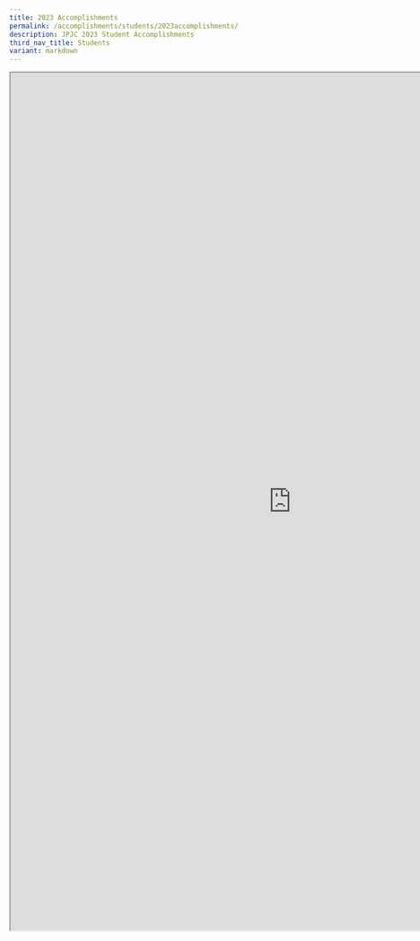 ```yaml
---
title: 2023 Accomplishments
permalink: /accomplishments/students/2023accomplishments/
description: JPJC 2023 Student Accomplishments
third_nav_title: Students
variant: markdown
---
```

<div align="justify">

<iframe src="https://docs.google.com/document/d/e/2PACX-1vTAicZXo0z7IVUd5wQpz56JBesWuVs7cN6HI9QWURWR9FMlKmNuSm2bYqkgy0ONBA/pub?embedded=true" width="1000px" height="1530px" scrolling="no"></iframe>	
	
</div>



<div hidden="">
<div hidden="">
<h3><center>Singapore Youth Festival</center></h3>

<table>
	<tbody><tr>
		<td><h4><center>Award Achieved</center></h4></td>
		<td><h4><center>CCA</center></h4></td></tr>
	<tr>
		<td><h5><center><br>Certificate of Distinction</center></h5></td>
		<td><h6><center>Chinese Orchestra<br>
			JP Dance Club</center></h6></td>
		</tr><tr>
			<td><h5><center><br><br>Certificate of Accomplishment</center></h5></td>
			<td><h6><center>Choir<br>
				Malay Cultural Society (Dance)<br>
				Concert Band</center></h6></td></tr>
	<tr>
		<td><h5><center>Certificate of Commendation</center></h5></td>
		<td><h6><center>Guitar Ensemble</center></h6></td></tr></tbody></table>
	
<h3><center>National School Games</center></h3></div>

<table>
	<tbody><tr>
		<td><h4><center>CCA/Category</center></h4></td>
		<td><h4><center>Award achieved</center></h4></td></tr>
	
<tr>
	<td><h5><center><br><br><br>Athletics</center></h5></td>
	<td><h6><center><u><strong>800m Finals - 2nd</strong></u><br>Lee Wen Jie (22S21)<br>
		<u><strong>Cross Country:</strong></u><br>
		12<sup>th</sup> place: Lee Wen Jie (22S21)<br>
		16<sup>th</sup> place: Lieu Cea Jay Dylan (22S19)<br>
		18<sup>th</sup> place: Lieu Yea Jay Erwin (22S15)</center></h6></td></tr>
	<tr>
		<td><h5><center><br><br>Taekwondo</center></h5></td>
		<td><h6><center><u><strong>Individual:</strong></u><br>
			1 Gold, 1 Silver &amp; 4 Bronze<br>
			<u><strong>Team:</strong></u><br>
			6 Silver &amp; 9 Bronze</center></h6></td></tr>
		<tr>
			<td><h5><center><br>Volleyball</center></h5></td>
			<td><h6><center>4<sup>th</sup> National</center></h6></td></tr>
		<tr>
			<td><h5><center><br><br>Swimming</center></h5></td>
			<td><h6><center><u><strong>100m Freestyle - 8th</strong></u><br>
				Edward Lie Yee Wei (23A01)<br>
				<u><strong>50m Breaststroke - 9th</strong></u><br>
				Edward Lie Yee Wei (23A01)</center></h6></td></tr>
		<tr>
			<td><h5><center><br><br>Wushu</center></h5></td>
			<td><h6><center><u><strong>1<sup>st</sup> International Nan Dao</strong></u><br>
				Ang Kai Ze, Dominic (23A06)<br>
				<u><strong>1<sup>st</sup> International Nan Gun</strong></u><br>
				Ang Kai Ze, Dominic (23A06)</center></h6></td></tr>
		<tr>
			<td><h5><center><br><br><br><br><br><br>Sportsmanship Award</center></h5></td>
			<td><h6><center>
				<u><strong>Basketball</strong></u><br>
				Claudia Wong Hui En (22A02)<br>
				Ling Tian Le Rayvier (22S01)<br><br>
				<u><strong>Taekwondo</strong></u><br>
				Su Jiayu (23A01)<br>
				Muhammad Dani Mirza Bin Ahmad Affandi (22S21)<br><br>
				<u><strong>Volleyball</strong></u><br>
				Mabel Lim Pin Yu (22A06)<br>
				Teo Wan Qin (22S15)<br>
				Chua Zhun Kai (22A06)<br></center></h6><h6></h6></td></tr></tbody></table>

<h3><center>Other CCA Achievements</center></h3>

<table>
	<tbody><tr>
		<td><h4><center>CCA</center></h4></td>
		<td><h4><center>Competition/Event</center></h4></td>
		<td><h4><center>Accomplishment</center></h4></td></tr>
	<tr>
		<td><h5><center>Touch Rugby</center></h5></td>
		<td><h6><center>National Junior Colleges Touch Championships</center></h6></td>
		<td><h6><center>Team 4<sup>th</sup></center></h6></td></tr>
		<tr>
			<td><h5><center>Chinese Cultural Society</center></h5></td>
			<td><h6><center>National Short Film Competition</center></h6></td>
			<td><h6><center>Most popular short film</center></h6></td></tr>
		<tr>
			<td><h5><center>Debate</center></h5></td>
			<td><h6><center>NUSPA Debate Series</center></h6></td>
			<td><h6><center>Plate Champion</center></h6></td></tr>
		<tr>
			<td><h5><center>Media Production</center></h5></td>
			<td><h6><center>N.E.mation!</center></h6></td>
			<td><h6><center>National Top 10</center></h6></td></tr>
	</tbody></table></div>